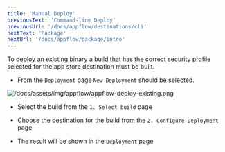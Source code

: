 ```yaml
---
title: 'Manual Deploy'
previousText: 'Command-line Deploy'
previousUrl: '/docs/appflow/destinations/cli'
nextText: 'Package'
nextUrl: '/docs/appflow/package/intro'
---
```


To deploy an existing binary a build that has the correct security profile selected for the app store destination must be built.

- From the `Deployment` page `New Deployment` should be selected.

![/docs/assets/img/appflow/appflow-deploy-existing.png](/docs/assets/img/appflow/appflow-deploy-existing.png)

- Select the build from the `1. Select build` page

- Choose the destination for the build from the `2. Configure Deployment` page

- The result will be shown in the `Deployment` page